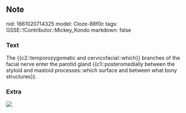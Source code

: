 ## Note
nid: 1661020714325
model: Cloze-88f0c
tags: GSSE::!Contributor::Mickey_Kondo
markdown: false

### Text
The {{c2::temporozygomatic and cervicofacial::which}} branches of the facial nerve enter the parotid gland {{c1::posteromedially between the styloid and mastoid processes::which surface and between what bony structures}}.

### Extra
<img src="070417_0853_ParotidGlan3.jpg">
